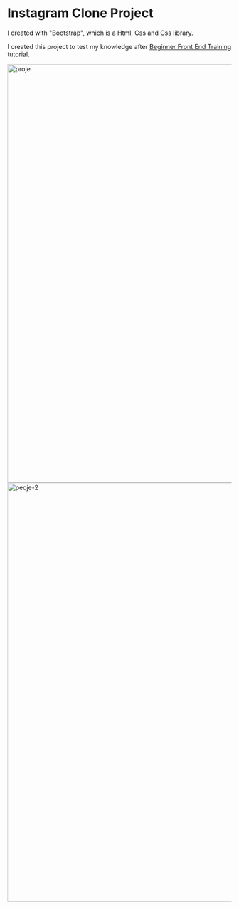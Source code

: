 # Instagram Clone Project 
I created with "Bootstrap", which is a Html, Css and Css library.

I created this project to test my knowledge after [Beginner Front End Training](https://app.patika.dev/paths/baslangic-seviye-frontend-web-development-patikasi)  tutorial.


<img width="940" alt="proje" src="https://user-images.githubusercontent.com/92378445/186174934-5442ffc5-94d7-4753-914b-15f96ca45446.png">
<img width="941" alt="peoje-2" src="https://user-images.githubusercontent.com/92378445/186174939-a06f2705-6daa-4ce3-980b-066a9201677d.png">
